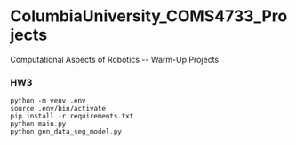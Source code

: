 # ColumbiaUniversity_COMS4733_Projects
Computational Aspects of Robotics -- Warm-Up Projects

### HW3

```shell
python -m venv .env
source .env/bin/activate
pip install -r requirements.txt
python main.py
python gen_data_seg_model.py
```


